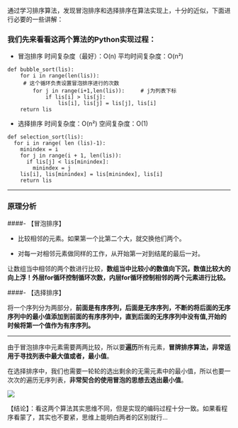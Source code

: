 通过学习排序算法，发现冒泡排序和选择排序在算法实现上，十分的近似，下面进行必要的一些讲解：
### 我们先来看看这两个算法的Python实现过程：
- 冒泡排序
时间复杂度（最好）：O(n)
平均时间复杂度：O(n²)
```
def bubble_sort(lis):
    for i in range(len(lis)):            
     # 这个循环负责设置冒泡排序进行的次数    
        for j in range(i+1,len(lis)):     # j为列表下标
            if lis[i] > lis[j]:
                lis[i], lis[j] = lis[j], lis[i]
    return lis
```
- 选择排序
时间复杂度：O(n²)
空间复杂度：O(1)
```
def selection_sort(lis):
  for i in range( len (lis)-1):
    minindex = i
    for j in range(i + 1, len(lis)):
      if lis[j] < lis[minindex]:
        minindex = j
    lis[i], lis[minindex] = lis[minindex], lis[i]
    return lis
```

---
### 原理分析
####- 【冒泡排序】
- 比较相邻的元素。如果第一个比第二个大，就交换他们两个。

- 对每一对相邻元素做同样的工作，从开始第一对到结尾的最后一对。

让数组当中相邻的两个数进行比较，**数组当中比较小的数值向下沉，数值比较大的向上浮！外层for循环控制循环次数，内层for循环控制相邻的两个元素进行比较。**

####- 【选择排序】

将一个序列分为两部分，**前面是有序序列，后面是无序序列，不断的将后面的无序序列中的最小值添加到前面的有序序列中，直到后面的无序序列中没有值,开始的时候将第一个值作为有序序列。**

---
由于冒泡排序中元素需要两两比较，所以要**遍历**所有元素，**冒牌排序算法，非常适用于寻找列表中最大值或者，最小值**。

在选择排序中，我们也需要一轮轮的选出剩余的无需元素中的最小值，所以也要一次次的遍历无序列表，**非常契合的使用冒泡的思想去选出最小值**。


![](https://upload-images.jianshu.io/upload_images/17476267-828f6c372f730ed4.jpg?imageMogr2/auto-orient/strip%7CimageView2/2/w/1240)


【结论】：看这两个算法其实思维不同，但是实现的编码过程十分一致。如果看程序看蒙了，其实也不要紧，思维上能明白两者的区别就行...


